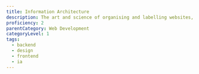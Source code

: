 ```yaml
---
title: Information Architecture
description: The art and science of organising and labelling websites, intranets, online communities and software to support usability and findability.
proficiency: 2
parentCategory: Web Development
categoryLevel: 1
tags:
  - backend
  - design
  - frontend
  - ia
---
```

